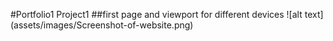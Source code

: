 #Portfolio1 Project1
##first page and viewport for different devices
![alt text]
(assets/images/Screenshot-of-website.png)
